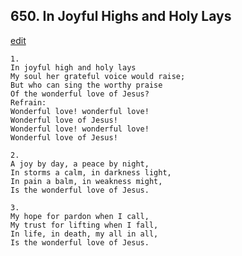 
## 650.  In Joyful Highs and Holy Lays
[edit](https://docs.google.com/document/d/11Wgod28kz03K4ED9vgg-grhDnUg3fs3e/edit?mode=html)




    1.
    In joyful high and holy lays 
    My soul her grateful voice would raise; 
    But who can sing the worthy praise 
    Of the wonderful love of Jesus? 
    Refrain:
    Wonderful love! wonderful love! 
    Wonderful love of Jesus! 
    Wonderful love! wonderful love! 
    Wonderful love of Jesus! 

    2.
    A joy by day, a peace by night, 
    In storms a calm, in darkness light, 
    In pain a balm, in weakness might, 
    Is the wonderful love of Jesus. 

    3.
    My hope for pardon when I call, 
    My trust for lifting when I fall, 
    In life, in death, my all in all, 
    Is the wonderful love of Jesus.
